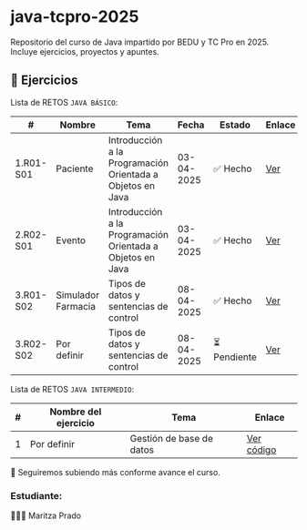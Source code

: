 # java-tcpro-2025
Repositorio del curso de Java impartido por BEDU y TC Pro en 2025. Incluye ejercicios, proyectos y apuntes.

## 📂 Ejercicios

Lista de RETOS `JAVA BÁSICO`:

| # | Nombre | Tema | Fecha | Estado | Enlace |
|---|--------|------|--------|--------|--------|
| 1.R01-S01 | Paciente | Introducción a la Programación Orientada a Objetos en Java | 03-04-2025 | ✅ Hecho | [Ver](retos/reto-01S1) |
| 2.R02-S01 | Evento | Introducción a la Programación Orientada a Objetos en Java | 03-04-2025 | ✅ Hecho | [Ver](retos/reto-02S1) |
| 3.R01-S02 | Simulador Farmacia | Tipos de datos y sentencias de control | 08-04-2025 | ✅ Hecho  | [Ver](ejercicios/condicionales.java) |
| 3.R02-S02 | Por definir | Tipos de datos y sentencias de control | 08-04-2025 | ⏳ Pendiente | [Ver](ejercicios/condicionales.java) |



Lista de RETOS `JAVA INTERMEDIO`:

| # | Nombre del ejercicio | Tema | Enlace |
|---|-----------------------|------|--------|
| 1 | Por definir            | Gestión de base de datos| [Ver código]() |




🚀 Seguiremos subiendo más conforme avance el curso.


### Estudiante:
👩🏻‍💻 Maritza Prado

